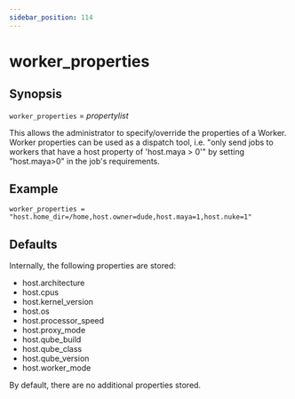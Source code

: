 ```yaml
---
sidebar_position: 114
---
```


# worker_properties

## Synopsis

`worker_properties` = _propertylist_

This allows the administrator to specify/override the properties of a Worker.
Worker properties can be used as a dispatch tool, i.e. "only send jobs to
workers that have a host property of 'host.maya > 0'" by setting "host.maya>0"
in the job's requirements.

## Example

```
worker_properties = "host.home_dir=/home,host.owner=dude,host.maya=1,host.nuke=1"
```

## Defaults

Internally, the following properties are stored:

*  host.architecture
*  host.cpus
*  host.kernel_version
*  host.os
*  host.processor_speed
*  host.proxy_mode
*  host.qube_build
*  host.qube_class 
*  host.qube_version
*  host.worker_mode

By default, there are no additional properties stored.

